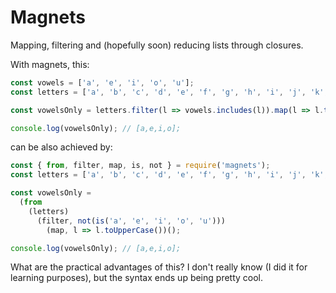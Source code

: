 # Magnets

Mapping, filtering and (hopefully soon) reducing lists through closures. 

With magnets, this:

```js
const vowels = ['a', 'e', 'i', 'o', 'u'];
const letters = ['a', 'b', 'c', 'd', 'e', 'f', 'g', 'h', 'i', 'j', 'k', 'l', 'm', 'n', 'o', 'p', 'q'];

const vowelsOnly = letters.filter(l => vowels.includes(l)).map(l => l.toUpperCase());

console.log(vowelsOnly); // [a,e,i,o];
```

can be also achieved by:

```js
const { from, filter, map, is, not } = require('magnets');
const letters = ['a', 'b', 'c', 'd', 'e', 'f', 'g', 'h', 'i', 'j', 'k', 'l', 'm', 'n', 'o', 'p', 'q'];

const vowelsOnly = 
  (from
    (letters)
      (filter, not(is('a', 'e', 'i', 'o', 'u')))
        (map, l => l.toUpperCase())();

console.log(vowelsOnly); // [a,e,i,o];
```

What are the practical advantages of this? I don't really know (I did it for learning purposes), but the syntax ends up being pretty cool.
